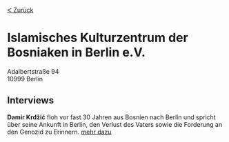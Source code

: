 [&#5176; Zurück](/map)
# Islamisches Kulturzentrum der Bosniaken in Berlin e.V.

Adalbertstraße 94
<br />10999 Berlin

## Interviews 

**Damir Krdžić** floh vor fast 30 Jahren aus Bosnien nach Berlin und spricht über seine Ankunft in Berlin, den Verlust des Vaters sowie die Forderung an den Genozid zu Erinnern.
[mehr dazu](/interviews/krdzic)
